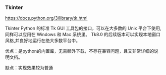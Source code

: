 
### Tkinter

https://docs.python.org/3/library/tk.html

Tkinter Python 的标准 Tk GUI 工具包的接口，可以在大多数的 Unix 平台下使用, 同样可以应用在 Windows 和 Mac 系统里。
Tk8.0 的后续版本可以实现本地窗口风格,并良好地运行在绝大多数平台中。

优点：是python的内置库，无需额外下载，不存在兼容问题，且又非常详细的说明文档。

缺点：实现效果较为普通